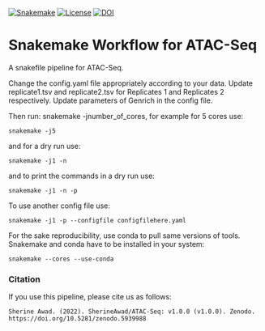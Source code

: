 [![Snakemake](https://img.shields.io/badge/snakemake-≥6.0.2-brightgreen.svg)](https://snakemake.github.io)
[![License](https://img.shields.io/badge/License-BSD_3--Clause-blue.svg)](https://opensource.org/licenses/BSD-3-Clause)
[![DOI](https://zenodo.org/badge/362067971.svg)](https://zenodo.org/badge/latestdoi/362067971)


Snakemake Workflow for ATAC-Seq  
=====================================

A snakefile pipeline for ATAC-Seq.

Change the config.yaml file appropriately according to your data. 
Update replicate1.tsv and replicate2.tsv for Replicates 1 and Replicates 2 respectively. 
Update parameters of Genrich in the config file. 


Then run: snakemake -jnumber_of_cores, for example for 5 cores use:

    snakemake -j5 

and for a dry run use: 

    snakemake -j1 -n 


and to print the commands in a dry run use:

    snakemake -j1 -n -p 

To use another config file use: 

    snakemake -j1 -p --configfile configfilehere.yaml

For the sake reproducibility, use conda to pull same versions of tools. Snakemake and conda have to be installed in your system:

    snakemake --cores --use-conda

### Citation

If you use this pipeline, please cite us as follows: 

    
    Sherine Awad. (2022). SherineAwad/ATAC-Seq: v1.0.0 (v1.0.0). Zenodo. https://doi.org/10.5281/zenodo.5939988 


